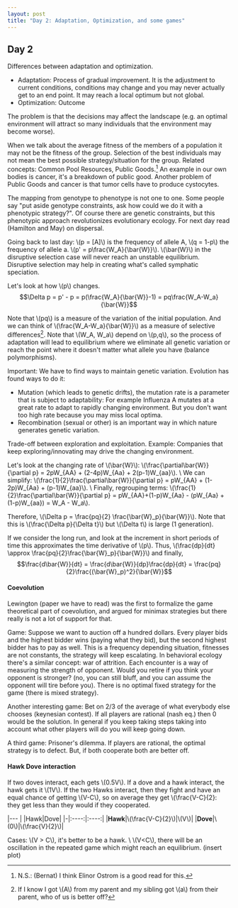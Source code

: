 ```yaml
---
layout: post
title: "Day 2: Adaptation, Optimization, and some games"
---
```

<script src="https://cdn.mathjax.org/mathjax/latest/MathJax.js?config=TeX-AMS-MML_HTMLorMML" type="text/javascript"></script>

## Day 2

Differences between adaptation and optimization.

* Adaptation: Process of gradual improvement. It is the adjustment to current conditions, conditions may change and you may never actually get to an end point. It may reach a local optimum but not global.
* Optimization: Outcome

The problem is that the decisions may affect the landscape (e.g. an optimal environment will attract so many individuals that the environment may become worse).

When we talk about the average fitness of the members of a population it may not be the fitness of the group. Selection of the best individuals may not mean the best possible strategy/situation for the group. Related concepts: Common Pool Resources, Public Goods.[^3] An example in our own bodies is cancer, it's a breakdown of public good. Another problem of Public Goods and cancer is that tumor cells have to produce cystocytes.

The mapping from genotype to phenotype is not one to one. Some people say "put aside genotype constraints, ask how could we do it with a phenotypic strategy?". Of course there are genetic constraints, but this phenotypic approach revolutionizes evolutionary ecology. For next day read (Hamilton and May) on dispersal.

Going back to last day: \\(p = [A]\\) is the frequency of allele A, \\(q = 1-p\\) the frequency of allele a. \\(p' = p\frac{W_A}{\bar{W}}\\). \\(\bar{W}\\) in the disruptive selection case will never reach an unstable equilibrium. Disruptive selection may help in creating what's called symphatic speciation.

Let's look at how \\(p\\) changes.
$$\Delta p = p' - p = p(\frac{W_A}{\bar{W}}-1) = pq\frac{W_A-W_a}{\bar{W}}$$

Note that \\(pq\\) is a measure of the variation of the initial population. And we can think of \\(\frac{W_A-W_a}{\bar{W}}\\) as a measure of selective differences[^4]. Note that \\(W_A, W_a\\) depend on \\(p,q\\), so the process of adaptation will lead to equilibrium where we eliminate all genetic variation or reach the point where it doesn't matter what allele you have (balance polymorphisms).

Important: We have to find ways to maintain genetic variation. Evolution has found ways to do it:
* Mutation (which leads to genetic drifts), the mutation rate is a parameter that is subject to adaptability: For example Influenza A mutates at a great rate to adapt to rapidly changing environment. But you don't want too high rate because you may miss local optima.
* Recombination (sexual or other) is an important way in which nature generates genetic variation.

Trade-off between exploration and exploitation. Example: Companies that keep exploring/innovating may drive the changing environment.

Let's look at the changing rate of \\(\bar{W}\\): \\(\frac{\partial\bar{W}}{\partial p} = 2pW_{AA} + (2-4p)W_{Aa} + 2(p-1)W_{aa}\\). \\
We can simplify: \\(\frac{1}{2}\frac{\partial\bar{W}}{\partial p} = pW_{AA} + (1-2p)W_{Aa} + (p-1)W_{aa}\\). \\
Finally, regrouping terms: \\(\frac{1}{2}\frac{\partial\bar{W}}{\partial p} = pW_{AA}+(1-p)W_{Aa} - (pW_{Aa} + (1-p)W_{aa}) = W_A - W_a\\).

Therefore, \\(\Delta p = \frac{pq}{2} \frac{\bar{W}_p}{\bar{W}}\\). Note that this is \\(\frac{\Delta p}{\Delta t}\\) but \\(\Delta t\\) is large (1 generation).

If we consider the long run, and look at the increment in short periods of time this approximates the time derivative of \\(p\\). Thus,
\\(\frac{dp}{dt} \approx \frac{pq}{2}\frac{\bar{W}_p}{\bar{W}}\\) and finally,
$$\frac{d\bar{W}}{dt} = \frac{d\bar{W}}{dp}\frac{dp}{dt} = \frac{pq}{2}\frac{(\bar{W}_p)^2}{\bar{W}}$$

#### Coevolution

Lewington (paper we have to read) was the first to formalize the game theoretical part of coevolution, and argued for minimax strategies but there really is not a lot of support for that.

Game: Suppose we want to auction off a hundred dollars. Every player bids and the highest bidder wins (paying what they bid), but the second highest bidder has to pay as well. This is a frequency depending situation, fitnesses are not constants, the strategy will keep escalating. In behavioral ecology there's a similar concept: war of attrition. Each encounter is a way of measuring the strength of opponent. Would you retire if you think your opponent is stronger? (no, you can still bluff, and you can assume the opponent will tire before you). There is no optimal fixed strategy for the game (there is mixed strategy).

Another interesting game: Bet on 2/3 of the average of what everybody else chooses (keynesian contest). If all players are rational (nash eq.) then 0 would be the solution. In general if you keep taking steps taking into account what other players will do you will keep going down.

A third game: Prisoner's dilemma. If players are rational, the optimal strategy is to defect. But, if both cooperate both are better off.

#### Hawk Dove interaction

If two doves interact, each gets \\(0.5V\\). If a dove and a hawk interact, the hawk gets it \\(1V\\). If the two Hawks interact, then they fight and have an equal chance of getting \\(V-C\\), so on average they get \\(\frac{V-C}{2}: they get less than they would if they cooperated.

|---
| |Hawk|Dove|
|-|:----:|:----:|
|**Hawk**|\\(\frac{V-C}{2}\\)|\\(V\\)|
|**Dove**|\\(0\\)|\\(\frac{V}{2}\\)|

Cases: \\(V > C\\), it's better to be a hawk. \\
\\(V<C\\), there will be an oscillation in the repeated game which might reach an equilibrium. (insert plot)

[^3]: N.S.: (Bernat) I think Elinor Ostrom is a good read for this.
[^4]: If I know I got \\(A\\) from my parent and my sibling got \\(a\\) from their parent, who of us is better off?
